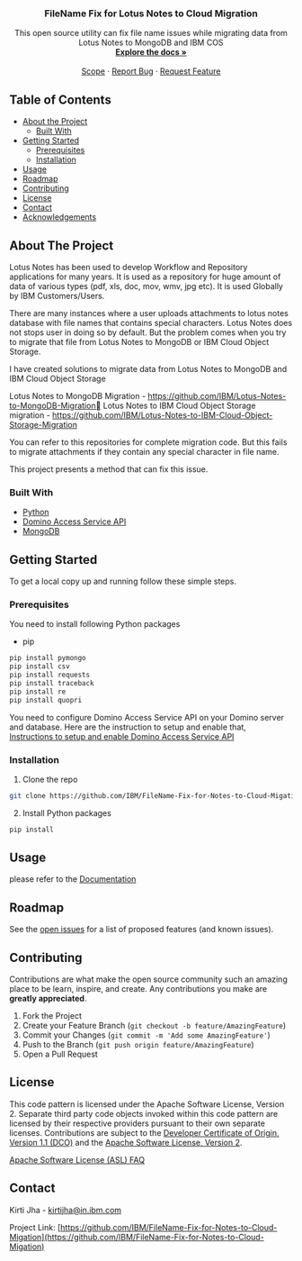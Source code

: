 <p align="center">
  <h3 align="center">FileName Fix for Lotus Notes to Cloud Migration</h3>

  <p align="center">
    This open source utility can fix file name issues while migrating data from Lotus Notes to MongoDB and IBM COS
    <br />
    <a href="https://github.com/IBM/FileName-Fix-for-Notes-to-Cloud-Migation"><strong>Explore the docs »</strong></a>
    <br />
    <br />
    <a href="https://github.com/IBM/FileName-Fix-for-Notes-to-Cloud-Migation">Scope</a>
    ·
    <a href="https://github.com/IBM/FileName-Fix-for-Notes-to-Cloud-Migation/issues">Report Bug</a>
    ·
    <a href="https://github.com/IBM/FileName-Fix-for-Notes-to-Cloud-Migation/issues">Request Feature</a>
  </p>

<!-- TABLE OF CONTENTS -->

## Table of Contents

- [About the Project](#about-the-project)
  - [Built With](#built-with)
- [Getting Started](#getting-started)
  - [Prerequisites](#prerequisites)
  - [Installation](#installation)
- [Usage](#usage)
- [Roadmap](#roadmap)
- [Contributing](#contributing)
- [License](#license)
- [Contact](#contact)
- [Acknowledgements](#acknowledgements)

<!-- ABOUT THE PROJECT -->

## About The Project

Lotus Notes has been used to develop Workflow and Repository applications for many years. It is used as a repository for huge amount of data of various types (pdf, xls, doc, mov, wmv, jpg etc). It is used Globally by IBM Customers/Users.

There are many instances where a user uploads attachments to lotus notes database with file names that contains special characters. Lotus Notes does not stops user in doing so by default. But the problem comes when you try to migrate that file from Lotus Notes to MongoDB or IBM Cloud Object Storage.

I have created solutions to migrate data from Lotus Notes to MongoDB and IBM Cloud Object Storage

Lotus Notes to MongoDB Migration - https://github.com/IBM/Lotus-Notes-to-MongoDB-Migration Lotus Notes to IBM Cloud Object Storage migration - https://github.com/IBM/Lotus-Notes-to-IBM-Cloud-Object-Storage-Migration

You can refer to this repositories for complete migration code.
But this fails to migrate attachments if they contain any special character in file name.

This project presents a method that can fix this issue.

### Built With

- [Python](https://www.python.org/downloads/)
- [Domino Access Service API](https://ds_infolib.hcltechsw.com/ldd/ddwiki.nsf/xpAPIViewer.xsp?lookupName=IBM+Domino+Access+Services+9.0.1#action=openDocument&content=catcontent&ct=api)
- [MongoDB](https://www.mongodb.com/try/download/community)

<!-- GETTING STARTED -->

## Getting Started

To get a local copy up and running follow these simple steps.

### Prerequisites

You need to install following Python packages

- pip

```sh
pip install pymongo
pip install csv
pip install requests
pip install traceback
pip install re
pip install quopri
```

You need to configure Domino Access Service API on your Domino server and database. Here are the instruction to setup and enable that, <br />
[Instructions to setup and enable Domino Access Service API][documentation-file]

### Installation

1. Clone the repo

```sh
git clone https://github.com/IBM/FileName-Fix-for-Notes-to-Cloud-Migation.git
```

2. Install Python packages

```sh
pip install
```

<!-- USAGE EXAMPLES -->

## Usage

please refer to the [Documentation][documentation-file]

<!-- ROADMAP -->

## Roadmap

See the [open issues](https://github.com/IBM/FileName-Fix-for-Notes-to-Cloud-Migation/issues) for a list of proposed features (and known issues).

<!-- CONTRIBUTING -->

## Contributing

Contributions are what make the open source community such an amazing place to be learn, inspire, and create. Any contributions you make are **greatly appreciated**.

1. Fork the Project
2. Create your Feature Branch (`git checkout -b feature/AmazingFeature`)
3. Commit your Changes (`git commit -m 'Add some AmazingFeature'`)
4. Push to the Branch (`git push origin feature/AmazingFeature`)
5. Open a Pull Request

<!-- LICENSE -->

## License

This code pattern is licensed under the Apache Software License, Version 2. Separate third party code objects invoked within this code pattern are licensed by their respective providers pursuant to their own separate licenses. Contributions are subject to the [Developer Certificate of Origin, Version 1.1 (DCO)](https://developercertificate.org/) and the [Apache Software License, Version 2](https://www.apache.org/licenses/LICENSE-2.0.txt).

[Apache Software License (ASL) FAQ](https://www.apache.org/foundation/license-faq.html#WhatDoesItMEAN)

<!-- CONTACT -->

## Contact

Kirti Jha - kirtijha@in.ibm.com

Project Link: [https://github.com/IBM/FileName-Fix-for-Notes-to-Cloud-Migation](https://github.com/IBM/FileName-Fix-for-Notes-to-Cloud-Migation)

<!-- MARKDOWN LINKS & IMAGES -->

[documentation-file]: documentation/File%20Name%20Fix%20for%20Notes%20to%20Cloud%20Migration.docx
